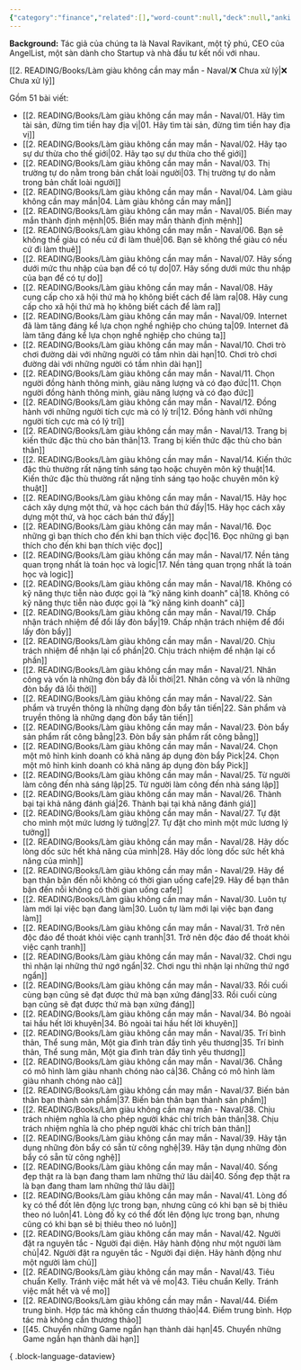 ```yaml
---
{"category":"finance","related":[],"word-count":null,"deck":null,"anki tags":null,"dg-hide":true,"author":["Naval Ravikant"],"type":"book","dg-publish":true,"tags":["rich","PTBT","Naval-Ravikant","finance"],"title":"💸 Làm giàu không cần may mắn","permalink":"/2-reading/books/lam-giau-khong-can-may-man-naval/lam-giau-khong-can-may-man/","hide":true,"dgPassFrontmatter":true}
---
```


**Background:** Tác giả của chúng ta là Naval Ravikant, một tỷ phú, CEO của AngelList, một sàn dành cho Startup và nhà đầu tư kết nối với nhau.

[[2. READING/Books/Làm giàu không cần may mắn - Naval/❌ Chưa xử lý\|❌ Chưa xử lý]]

Gồm 51 bài viết:

- [[2. READING/Books/Làm giàu không cần may mắn - Naval/01. Hãy tìm tài sản, đừng tìm tiền hay địa vị\|01. Hãy tìm tài sản, đừng tìm tiền hay địa vị]]
- [[2. READING/Books/Làm giàu không cần may mắn - Naval/02. Hãy tạo sự dư thừa cho thế giới\|02. Hãy tạo sự dư thừa cho thế giới]]
- [[2. READING/Books/Làm giàu không cần may mắn - Naval/03. Thị trường tự do nằm trong bản chất loài người\|03. Thị trường tự do nằm trong bản chất loài người]]
- [[2. READING/Books/Làm giàu không cần may mắn - Naval/04. Làm giàu không cần may mắn\|04. Làm giàu không cần may mắn]]
- [[2. READING/Books/Làm giàu không cần may mắn - Naval/05. Biến may mắn thành định mệnh\|05. Biến may mắn thành định mệnh]]
- [[2. READING/Books/Làm giàu không cần may mắn - Naval/06. Bạn sẽ không thể giàu có nếu cứ đi làm thuê\|06. Bạn sẽ không thể giàu có nếu cứ đi làm thuê]]
- [[2. READING/Books/Làm giàu không cần may mắn - Naval/07. Hãy sống dưới mức thu nhập của bạn để có tự do\|07. Hãy sống dưới mức thu nhập của bạn để có tự do]]
- [[2. READING/Books/Làm giàu không cần may mắn - Naval/08. Hãy cung cấp cho xã hội thứ mà họ không biết cách để làm ra\|08. Hãy cung cấp cho xã hội thứ mà họ không biết cách để làm ra]]
- [[2. READING/Books/Làm giàu không cần may mắn - Naval/09. Internet đã làm tăng đáng kể lựa chọn nghề nghiệp cho chúng ta\|09. Internet đã làm tăng đáng kể lựa chọn nghề nghiệp cho chúng ta]]
- [[2. READING/Books/Làm giàu không cần may mắn - Naval/10. Chơi trò chơi đường dài với những người có tầm nhìn dài hạn\|10. Chơi trò chơi đường dài với những người có tầm nhìn dài hạn]]
- [[2. READING/Books/Làm giàu không cần may mắn - Naval/11. Chọn người đồng hành thông minh, giàu năng lượng và có đạo đức\|11. Chọn người đồng hành thông minh, giàu năng lượng và có đạo đức]]
- [[2. READING/Books/Làm giàu không cần may mắn - Naval/12. Đồng hành với những người tích cực mà có lý trí\|12. Đồng hành với những người tích cực mà có lý trí]]
- [[2. READING/Books/Làm giàu không cần may mắn - Naval/13. Trang bị kiến thức đặc thù cho bản thân\|13. Trang bị kiến thức đặc thù cho bản thân]]
- [[2. READING/Books/Làm giàu không cần may mắn - Naval/14. Kiến thức đặc thù thường rất nặng tính sáng tạo hoặc chuyên môn kỹ thuật\|14. Kiến thức đặc thù thường rất nặng tính sáng tạo hoặc chuyên môn kỹ thuật]]
- [[2. READING/Books/Làm giàu không cần may mắn - Naval/15. Hãy học cách xây dựng một thứ, và học cách bán thứ đấy\|15. Hãy học cách xây dựng một thứ, và học cách bán thứ đấy]]
- [[2. READING/Books/Làm giàu không cần may mắn - Naval/16. Đọc những gì bạn thích cho đến khi bạn thích việc đọc\|16. Đọc những gì bạn thích cho đến khi bạn thích việc đọc]]
- [[2. READING/Books/Làm giàu không cần may mắn - Naval/17. Nền tảng quan trọng nhất là toán học và logic\|17. Nền tảng quan trọng nhất là toán học và logic]]
- [[2. READING/Books/Làm giàu không cần may mắn - Naval/18. Không có kỹ năng thực tiễn nào được gọi là “kỹ năng kinh doanh” cả\|18. Không có kỹ năng thực tiễn nào được gọi là “kỹ năng kinh doanh” cả]]
- [[2. READING/Books/Làm giàu không cần may mắn - Naval/19. Chấp nhận trách nhiệm để đổi lấy đòn bẩy\|19. Chấp nhận trách nhiệm để đổi lấy đòn bẩy]]
- [[2. READING/Books/Làm giàu không cần may mắn - Naval/20. Chịu trách nhiệm để nhận lại cổ phần\|20. Chịu trách nhiệm để nhận lại cổ phần]]
- [[2. READING/Books/Làm giàu không cần may mắn - Naval/21. Nhân công và vốn là những đòn bẩy đã lỗi thời\|21. Nhân công và vốn là những đòn bẩy đã lỗi thời]]
- [[2. READING/Books/Làm giàu không cần may mắn - Naval/22. Sản phẩm và truyền thông là những dạng đòn bẩy tân tiến\|22. Sản phẩm và truyền thông là những dạng đòn bẩy tân tiến]]
- [[2. READING/Books/Làm giàu không cần may mắn - Naval/23. Đòn bẩy sản phẩm rất công bằng\|23. Đòn bẩy sản phẩm rất công bằng]]
- [[2. READING/Books/Làm giàu không cần may mắn - Naval/24. Chọn một mô hình kinh doanh có khả năng áp dụng đòn bẩy Pick\|24. Chọn một mô hình kinh doanh có khả năng áp dụng đòn bẩy Pick]]
- [[2. READING/Books/Làm giàu không cần may mắn - Naval/25. Từ người làm công đến nhà sáng lập\|25. Từ người làm công đến nhà sáng lập]]
- [[2. READING/Books/Làm giàu không cần may mắn - Naval/26. Thành bại tại khả năng đánh giá\|26. Thành bại tại khả năng đánh giá]]
- [[2. READING/Books/Làm giàu không cần may mắn - Naval/27. Tự đặt cho mình một mức lương lý tưởng\|27. Tự đặt cho mình một mức lương lý tưởng]]
- [[2. READING/Books/Làm giàu không cần may mắn - Naval/28. Hãy dốc lòng dốc sức hết khả năng của mình\|28. Hãy dốc lòng dốc sức hết khả năng của mình]]
- [[2. READING/Books/Làm giàu không cần may mắn - Naval/29. Hãy để bạn thân bận đến nỗi không có thời gian uống cafe\|29. Hãy để bạn thân bận đến nỗi không có thời gian uống cafe]]
- [[2. READING/Books/Làm giàu không cần may mắn - Naval/30. Luôn tự làm mới lại việc bạn đang làm\|30. Luôn tự làm mới lại việc bạn đang làm]]
- [[2. READING/Books/Làm giàu không cần may mắn - Naval/31. Trở nên độc đáo để thoát khỏi việc cạnh tranh\|31. Trở nên độc đáo để thoát khỏi việc cạnh tranh]]
- [[2. READING/Books/Làm giàu không cần may mắn - Naval/32. Chơi ngu thì nhận lại những thứ ngớ ngẩn\|32. Chơi ngu thì nhận lại những thứ ngớ ngẩn]]
- [[2. READING/Books/Làm giàu không cần may mắn - Naval/33. Rồi cuối cùng bạn cũng sẽ đạt được thứ mà bạn xứng đáng\|33. Rồi cuối cùng bạn cũng sẽ đạt được thứ mà bạn xứng đáng]]
- [[2. READING/Books/Làm giàu không cần may mắn - Naval/34. Bỏ ngoài tai hầu hết lời khuyên\|34. Bỏ ngoài tai hầu hết lời khuyên]]
- [[2. READING/Books/Làm giàu không cần may mắn - Naval/35. Trí bình thản, Thể sung mãn, Một gia đình tràn đầy tình yêu thương\|35. Trí bình thản, Thể sung mãn, Một gia đình tràn đầy tình yêu thương]]
- [[2. READING/Books/Làm giàu không cần may mắn - Naval/36. Chẳng có mô hình làm giàu nhanh chóng nào cả\|36. Chẳng có mô hình làm giàu nhanh chóng nào cả]]
- [[2. READING/Books/Làm giàu không cần may mắn - Naval/37. Biến bản thân bạn thành sản phẩm\|37. Biến bản thân bạn thành sản phẩm]]
- [[2. READING/Books/Làm giàu không cần may mắn - Naval/38. Chịu trách nhiệm nghĩa là cho phép người khác chỉ trích bản thân\|38. Chịu trách nhiệm nghĩa là cho phép người khác chỉ trích bản thân]]
- [[2. READING/Books/Làm giàu không cần may mắn - Naval/39. Hãy tận dụng những đòn bẩy có sẵn từ công nghệ\|39. Hãy tận dụng những đòn bẩy có sẵn từ công nghệ]]
- [[2. READING/Books/Làm giàu không cần may mắn - Naval/40. Sống đẹp thật ra là bạn đang tham lam những thứ lâu dài\|40. Sống đẹp thật ra là bạn đang tham lam những thứ lâu dài]]
- [[2. READING/Books/Làm giàu không cần may mắn - Naval/41. Lòng đố kỵ có thể đốt lên động lực trong bạn, nhưng cũng có khi bạn sẽ bị thiêu theo nó luôn\|41. Lòng đố kỵ có thể đốt lên động lực trong bạn, nhưng cũng có khi bạn sẽ bị thiêu theo nó luôn]]
- [[2. READING/Books/Làm giàu không cần may mắn - Naval/42. Người đặt ra nguyên tắc - Người đại diện. Hãy hành động như một người làm chủ\|42. Người đặt ra nguyên tắc - Người đại diện. Hãy hành động như một người làm chủ]]
- [[2. READING/Books/Làm giàu không cần may mắn - Naval/43. Tiêu chuẩn Kelly. Tránh việc mất hết và về mo\|43. Tiêu chuẩn Kelly. Tránh việc mất hết và về mo]]
- [[2. READING/Books/Làm giàu không cần may mắn - Naval/44. Điểm trung bình. Hợp tác mà không cần thương thảo\|44. Điểm trung bình. Hợp tác mà không cần thương thảo]]
- [[45. Chuyển những Game ngắn hạn thành dài hạn\|45. Chuyển những Game ngắn hạn thành dài hạn]]

{ .block-language-dataview}